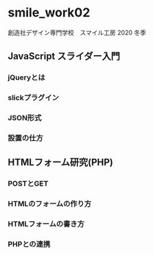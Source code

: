 # smile_work02
創造社デザイン専門学校　スマイル工房 2020 冬季

## JavaScript スライダー入門
### jQueryとは
### slickプラグイン
### JSON形式
### 設置の仕方

## HTMLフォーム研究(PHP)
### POSTとGET
### HTMLのフォームの作り方
### HTMLフォームの書き方
### PHPとの連携